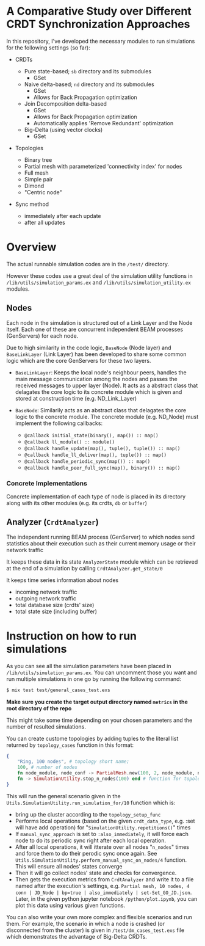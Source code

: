# A Comparative Study over Different CRDT Synchronization Approaches

In this repository, I've developed the necessary modules to run simulations for the following settings (so far):

- CRDTs
    - Pure state-based; `sb` directory and its submodules
        - GSet
    - Naive delta-based; `nd` directory and its submodules
        - GSet
        - Allows for Back Propagation optimization
    - Join Decomposition delta-based 
        - GSet
        - Allows for Back Propagation optimization
        - Automatically applies 'Remove Redundant' optimization
    - Big-Delta (using vector clocks)
        - GSet

- Topologies
    - Binary tree
    - Partial mesh with parameterized 'connectivity index' for nodes
    - Full mesh
    - Simple pair
    - Dimond
    - "Centric node"

- Sync method
    - immediately after each update
    - after all updates


# Overview

The actual runnable simulation codes are in the `/test/` directory. 

However these codes use a great deal of the simulation utility functions in `/lib/utils/simulation_params.ex` and `/lib/utils/simulation_utility.ex` modules.

## Nodes
Each node in the simulation is structured out of a Link Layer and the Node itself. Each one of these are concurrent independent BEAM processes (GenServers) for each node.

Due to high similarity in the code logic, `BaseNode` (Node layer) and `BaseLinkLayer` (Link Layer) has been developed to share some common logic which are the core GenServers for these two layers.

- `BaseLinkLayer`: Keeps the local node's neighbour peers, handles the main message communication among the nodes and passes the received messages to upper layer (Node). It acts as a abstract class that delagates the core logic to its concrete module which is given and stored at construction time (e.g. ND_Link_Layer) 

- `BaseNode`: Similarily acts as an abstract class that delagates the core logic to the concrete module. The concrete module (e.g. ND_Node) must implement the following callbacks:
    - `@callback initial_state(binary(), map()) :: map()`
    - `@callback ll_module() :: module()`
    - `@callback handle_update(map(), tuple(), tuple()) :: map()`
    - `@callback handle_ll_deliver(map(), tuple()) :: map()`
    - `@callback handle_periodic_sync(map()) :: map()`
    - `@callback handle_peer_full_sync(map(), binary()) :: map()`


### Concrete Implementations
Concrete implementation of each type of node is placed in its directory along with its other modules (e.g. its crdts, `db` or `buffer`)

## Analyzer (`CrdtAnalyzer`)
The independent running BEAM process (GenServer) to which nodes send statistics about their execution such as their current memory usage or their network traffic

It keeps these data in its state `AnalyzerState` module which can be retrieved at the end of a simulation by calling `CrdtAnalyzer.get_state/0`

It keeps time series information about nodes 
- incoming network traffic
- outgoing network traffic
- total database size (crdts' size)
- total state size (including buffer)

# Instruction on how to run simulations

As you can see all the simulation parameters have been placed in `/lib/utils/simulation_params.ex`. You can uncomment those you want and run multiple simulations in one go by running the following command:

```bash
$ mix test test/general_cases_test.exs
```

**Make sure you create the target output directory named `metrics` in the root directory of the repo**

This might take some time depending on your chosen parameters and the number of resulted simulations.

You can create custome topologies by adding tuples to the literal list returned by `topology_cases` function in this format:

```elixir
{
    "Ring, 100 nodes", # topology short name;
    100, # number of nodes
    fn node_module, node_conf -> PartialMesh.new(100, 2, node_module, node_conf) end, # function for topology set up
    fn -> SimulationUtility.stop_n_nodes(100) end # function for topology teardown
}
```

This will run the general scenario given in the `Utils.SimulationUtility.run_simulation_for/10` function which is:
- bring up the cluster according to the `topology_setup_func`
- Performs local operations (based on the given `crdt_data_type`, e.g. :set will have add operation) for "`SimulationUtility.repetitions()`" times
- If `manual_sync_approach` is set to `:also_immediately`, it will force each node to do its periodic sync right after each local operation. 
- After all local operations, it will itterate over all nodes "`n_nodes`" times and force them to do their perodic sync once again. See  `Utils.SimulationUtility.perform_manual_sync_on_nodes/4` function. This will ensure all nodes' states converge
- Then it will go collect nodes' state and checks for convergence.
- Then gets the execution metrics from `CrdtAnalyzer` and write it to a file named after the execution's settings, e.g. `Partial mesh, 10 nodes, 4 conn | JD_Node | bp=true | also_immediately | set-Set_GO_JD.json`. Later, in the given python jupyter notebook `/python/plot.ipynb`, you can plot this data using various given functions. 

You can also write your own more complex and flexible scenarios and run them. For example, the scenario in which a node is crashed (or disconnected from the cluster) is given in `/test/dm_cases_test.exs` file which demonstrates the advantage of Big-Delta CRDTs.